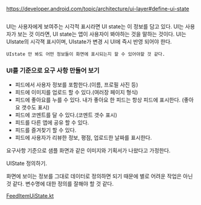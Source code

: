 https://developer.android.com/topic/architecture/ui-layer#define-ui-state

<img scr = ../preview.png width="500">

UI는 사용자에게 보여주는 시각적 표시라면 UI state는 이 정보를 담고 있다.
UI는 사용자가 보는 것 이라면, UI state는 앱이 사용자이 봐야하는 것을 말하는 것이다.
UI는 UIstate의 시각젹 표시이며, UIstate가 변경 시 UI에 즉시 반영 되어야 한다.

```
UIstate 만 봐도 어떤 정보들이 화면에 표시되는지 할 수 있어야할 것 같다.
```

### UI를 기준으로 요구 사항 만들어 보기
- 피드에서 사용자 정보를 포함한다.(이름, 프로필 사진 등)
- 피드에 이미지를 업로드 할 수 있다.(여러장 페이지 형식)
- 피드에 좋아요를 누를 수 있다. 내가 좋아요 한 피드는 항상 피드에 표시한다. (좋아요 갯수도 표시)
- 피드에 코멘트를 달 수 있다.(코멘트 갯수 표시)
- 피드를 다른 앱에 공유 할 수 있다.
- 피드를 즐겨찾기 할 수 있다.
- 피드에 사용자가 리뷰한 정보, 평점, 업로드한 날짜를 표시한다.

요구사항 기준으로 샘플 화면과 같은 이미지와 기획서가 나왔다고 가정한다.

UIState 정의하기.

화면에 보이는 정보를 그대로 데이터로 정의하면 되기 때문에 별로 어려운 작업은 아닌 것 같다.
변수명에 대한 정의를 잘해야 할 것 같다.

[FeedItemUiState.kt](/library/src/main/java/com/sarang/torang/data/basefeed/FeedItemUiState.kt)